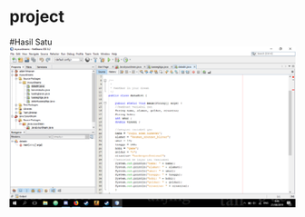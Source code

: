 # project
#Hasil Satu
![Alt Text](https://github.com/ruquladam123/project/blob/master/Screenshot%20(20).png "Hasil Satu")
